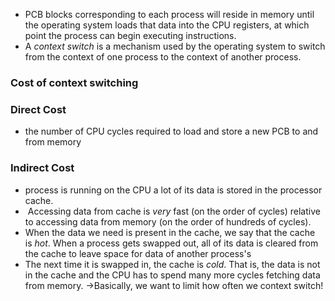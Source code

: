  - PCB blocks corresponding to each process will reside in memory until the operating system loads that data into the CPU registers, at which point the process can begin executing instructions.
 - A _context switch_ is a mechanism used by the operating system to switch from the context of one process to the context of another process.

### Cost of context switching

### Direct Cost 
- the number of CPU cycles required to load and store a new PCB to and from memory
### Indirect Cost 
- process is running on the CPU a lot of its data is stored in the processor cache.
-  Accessing data from cache is _very_ fast (on the order of cycles) relative to accessing data from memory (on the order of hundreds of cycles).
- When the data we need is present in the cache, we say that the cache is _hot_. When a process gets swapped out, all of its data is cleared from the cache to leave space for data of another process's 
- The next time it is swapped in, the cache is _cold_. That is, the data is not in the cache and the CPU has to spend many more cycles fetching data from memory.
->Basically, we want to limit how often we context switch!

